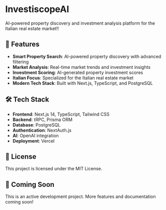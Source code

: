 # InvestiscopeAI

AI-powered property discovery and investment analysis platform for the Italian real estate market!!

## 🚀 Features

- **Smart Property Search**: AI-powered property discovery with advanced filtering
- **Market Analysis**: Real-time market trends and investment insights
- **Investment Scoring**: AI-generated property investment scores
- **Italian Focus**: Specialized for the Italian real estate market
- **Modern Tech Stack**: Built with Next.js, TypeScript, and PostgreSQL

## 🛠️ Tech Stack

- **Frontend**: Next.js 14, TypeScript, Tailwind CSS
- **Backend**: tRPC, Prisma ORM
- **Database**: PostgreSQL
- **Authentication**: NextAuth.js
- **AI**: OpenAI integration
- **Deployment**: Vercel

## 📝 License

This project is licensed under the MIT License.

## 🚀 Coming Soon

This is an active development project. More features and documentation coming soon!
